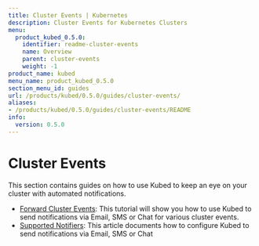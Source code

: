 ```yaml
---
title: Cluster Events | Kubernetes
description: Cluster Events for Kubernetes Clusters
menu:
  product_kubed_0.5.0:
    identifier: readme-cluster-events
    name: Overview
    parent: cluster-events
    weight: -1
product_name: kubed
menu_name: product_kubed_0.5.0
section_menu_id: guides
url: /products/kubed/0.5.0/guides/cluster-events/
aliases:
- /products/kubed/0.5.0/guides/cluster-events/README
info:
  version: 0.5.0
---
```


# Cluster Events

This section contains guides on how to use Kubed to keep an eye on your cluster with automated notifications.

- [Forward Cluster Events](/products/kubed/0.5.0/guides/cluster-events/event-forwarder): This tutorial will show you how to use Kubed to send notifications via Email, SMS or Chat for various cluster events.
- [Supported Notifiers](/products/kubed/0.5.0/guides/cluster-events/notifiers): This article documents how to configure Kubed to send notifications via Email, SMS or Chat
